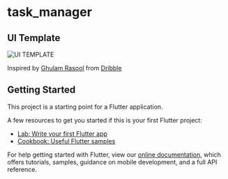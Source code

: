 # task_manager

## UI Template

![UI TEMPLATE](https://cdn.dribbble.com/users/1615584/screenshots/15571949/media/7e95f0fddb7957220033569815613b10.jpg?compress=1&resize=1200x900)

Inspired by [Ghulam Rasool](https://cdn.dribbble.com/users/1615584/screenshots/15571949/media/7e95f0fddb7957220033569815613b10.jpg?compress=1&resize=1200x900) from [Dribble](https://dribbble.com/)
## Getting Started

This project is a starting point for a Flutter application.

A few resources to get you started if this is your first Flutter project:

- [Lab: Write your first Flutter app](https://flutter.dev/docs/get-started/codelab)
- [Cookbook: Useful Flutter samples](https://flutter.dev/docs/cookbook)

For help getting started with Flutter, view our
[online documentation](https://flutter.dev/docs), which offers tutorials,
samples, guidance on mobile development, and a full API reference.
